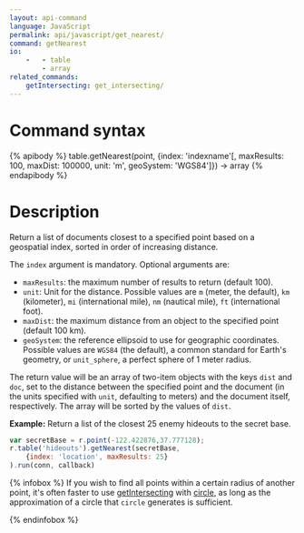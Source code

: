 ```yaml
---
layout: api-command
language: JavaScript
permalink: api/javascript/get_nearest/
command: getNearest
io:
    -   - table
        - array
related_commands:
    getIntersecting: get_intersecting/
---
```


# Command syntax #

{% apibody %}
table.getNearest(point, {index: 'indexname'[, maxResults: 100, maxDist: 100000, unit: 'm', geoSystem: 'WGS84']}) &rarr; array
{% endapibody %}

# Description #

Return a list of documents closest to a specified point based on a geospatial index, sorted in order of increasing distance.

The `index` argument is mandatory. Optional arguments are:

* `maxResults`: the maximum number of results to return (default 100).
* `unit`: Unit for the distance. Possible values are `m` (meter, the default), `km` (kilometer), `mi` (international mile), `nm` (nautical mile), `ft` (international foot).
* `maxDist`: the maximum distance from an object to the specified point (default 100 km).
* `geoSystem`: the reference ellipsoid to use for geographic coordinates. Possible values are `WGS84` (the default), a common standard for Earth's geometry, or `unit_sphere`, a perfect sphere of 1 meter radius.

The return value will be an array of two-item objects with the keys `dist` and `doc`, set to the distance between the specified point and the document (in the units specified with `unit`, defaulting to meters) and the document itself, respectively. The array will be sorted by the values of `dist`.

__Example:__ Return a list of the closest 25 enemy hideouts to the secret base.

```js
var secretBase = r.point(-122.422876,37.777128);
r.table('hideouts').getNearest(secretBase,
    {index: 'location', maxResults: 25}
).run(conn, callback)
```

<!-- stop -->

{% infobox %}
If you wish to find all points within a certain radius of another point, it's often faster to use [getIntersecting][gi] with [circle][c], as long as the approximation of a circle that `circle` generates is sufficient.

[gi]: /api/javascript/get_intersecting/
[c]:  /api/javascript/circle/
{% endinfobox %}

